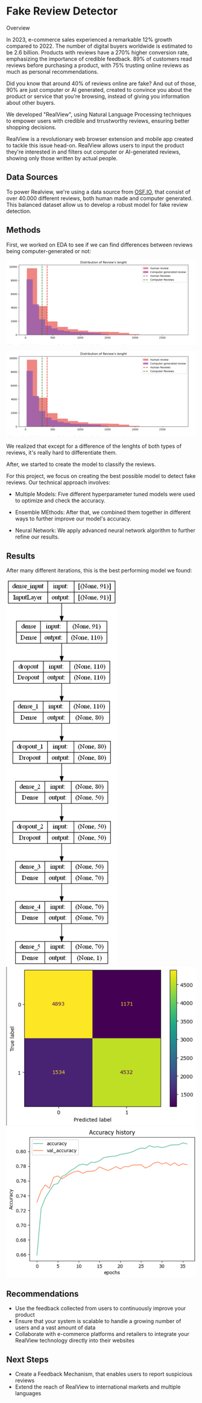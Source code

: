# Fake Review Detector

Overview

In 2023, e-commerce sales experienced a remarkable 12% growth compared to 2022. The number of digital buyers worldwide is estimated to be 2.6 billion. Products with reviews have a 270% higher conversion rate, emphasizing the importance of credible feedback. 89% of customers read reviews before purchasing a product, with 75% trusting online reviews as much as personal recommendations.
    
Did you know that around 40% of reviews online are fake? And out of those, 90% are just computer or AI generated, created to convince you about the product or service that you're browsing, instead of giving you information about other buyers.

We developed "RealView", using Natural Language Processing techniques to empower users with credible and trrustworthy reviews, ensuring better shopping decisions.

RealView is a revolutionary web browser extension and mobile app created to tackle this issue head-on. RealView allows users to input the product they're interested in and filters out computer or AI-generated reviews, showing only those written by actual people.

## Data Sources

To power Realview, we're using a data source from [OSF.IO](https://osf.io/tyue9), that consist of over 40.000 different reviews, both human made and computer generated. This balanced dataset allow us to develop a robust model for fake review detection.

## Methods
First, we worked on EDA to see if we can find differences between reviews being computer-generated or not:

![Lenght's review distribution](Images/review_lenght_distribution.png)

![Lenght's review distribution](Images/review_lenght_distribution.png)

We realized that except for a difference of the lenghts of both types of reviews, it's really hard to differentiate them.

After, we started to create the model to classify the reviews.


For this project, we focus on creating the best possible model to detect fake reviews. Our technical approach involves:
    
* Multiple Models: Five different hyperparameter tuned models were used to optimize and check the accuracy.
    
* Ensemble MEthods: After that, we combined them together in different ways to further improve our model's accuracy.

* Neural Network: We apply advanced neural network algorithm to further refine our results.

## Results

After many different iterations, this is the best performing model we found:

![Best Neural Network](Images/nn_model.png)
![Confusion Matrix](Images/confusion_matrix_nn.png)
![Accuracy History](Images/accuracy_history.png)


## Recommendations

* Use the feedback collected from users to continuously improve your product
* Ensure that your system is scalable to handle a growing number of users and a vast amount of data
* Collaborate with e-commerce platforms and retailers to integrate your RealView technology directly into their websites

## Next Steps

* Create a Feedback Mechanism,  that enables users to report suspicious reviews 
* Extend the reach of RealView to international markets and multiple languages
    
